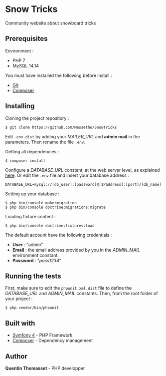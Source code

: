 # Snow Tricks
Community website about snowboard tricks

## Prerequisites
Environment :
- PHP 7
- MySQL 14.14

You must have installed the following before install :
- [Git](https://git-scm.com/downloads)
- [Composer](https://getcomposer.org/)

## Installing
Cloning the project repository :
```
$ git clone https://github.com/Massetho/SnowTricks
```

Edit `.env.dist` by adding your *MAILER_URL* and **admin mail** in the parameters. Then rename the file `.env`.


Getting all dependencies :
```
$ composer install
```

Configure a *DATABASE_URL* constant, at the web server level, as explained [here](https://symfony.com/doc/current/configuration/external_parameters.html#configuring-environment-variables-in-production). Or edit the `.env` file and insert your database address :
```
DATABASE_URL=mysql://[db_user]:[password]@[IPaddress]:[port]/[db_name]
```

Setting up your database :
```
$ php bin/console make:migration
$ php bin/console doctrine:migrations:migrate
```

Loading fixture content : 
```
$ php bin/console doctrine:fixtures:load
```

The default account have the following credentials :
- **User** : "admin"
- **Email** : the email address provided by you in the *ADMIN_MAIL* environment constant.
- **Password** : "*pass1234*"

## Running the tests
First, make sure to edit the `phpunit.xml.dist` file to define the *DATABASE_URL* and *ADMIN_MAIL* constants.
Then, from the root folder of your project :
```
$ php vendor/bin/phpunit
```

## Built with
- [Symfony 4](https://symfony.com/) - PHP Framework
- [Composer](https://getcomposer.org/) - Dependency management

## Author
**Quentin Thomasset** - PHP developper